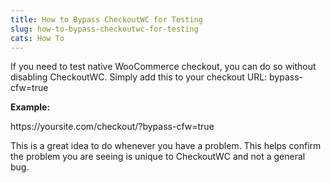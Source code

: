 ```yaml
---
title: How to Bypass CheckoutWC for Testing
slug: how-to-bypass-checkoutwc-for-testing
cats: How To
---
```



  <p>
    If you need to test native WooCommerce checkout, you can do so without disabling CheckoutWC. Simply add this to your checkout URL:&nbsp;bypass-cfw=true
  </p>
  <p>
    <strong>Example:</strong>
  </p>
  <p>
    https://yoursite.com/checkout/?bypass-cfw=true
  </p>
  <p>
    This is a great idea to do whenever you have a problem. This helps confirm the problem you are seeing is unique to CheckoutWC and not a general bug.&nbsp;
  </p>
